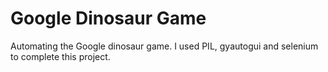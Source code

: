 # Google Dinosaur Game
Automating the Google dinosaur game. I used PIL, gyautogui and selenium to complete this project.
